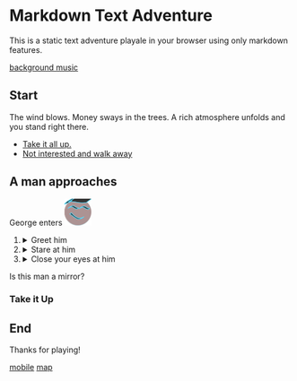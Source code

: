 # Markdown Text Adventure
This is a static text adventure playale in your browser using only markdown features. 

<a href=ambience.ogg target=_blank>background music</a>

## Start
The wind blows. Money sways in the trees. A rich atmosphere unfolds and you stand right there. 
- [Take it all up.](#take-it-up)
- [Not interested and walk away](#end)

A man approaches
---
George enters
![portrait](portrait.png)
1. <details><summary>Greet him</summary>He says hi back</details>
2. <details><summary>Stare at him</summary>He stares back</details>
3. <details><summary>Close your eyes at him</summary>He closes his eues back</details>


Is this man a mirror?

### Take it Up


## End
Thanks for playing!

[mobile](mobile)
[map](map)
